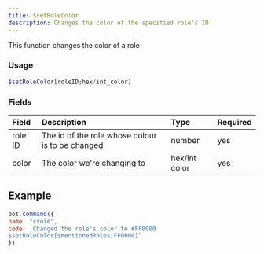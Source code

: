 ```yaml
---
title: $setRoleColor
description: Changes the color of the specified role's ID
---
```


This function changes the color of a role

### Usage 
```php
$setRoleColor[roleID;hex/int_color]
```

### Fields

| Field | Description | Type | Required |
| :--- | :--- | :--- | :--- |
| role ID | The id of the role whose colour is to be changed | number | yes |
| color |The color we're changing to|hex/int color|yes|

## Example

```javascript
bot.command({
name: "crole",
code: `Changed the role's color to #FF0000
$setRoleColor[$mentionedRoles;FF0000]`
})
```

